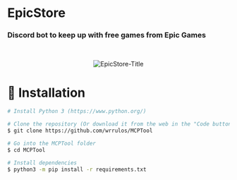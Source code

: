 # EpicStore
<h3> Discord bot to keep up with free games from Epic Games </h3>
<br/>
<p align='center'> <img src='https://imgur.com/Qn18Yyf.jpg' title='EpicStore-Title'> </p>

# 🔧 Installation 

```bash
# Install Python 3 (https://www.python.org/)

# Clone the repository (Or download it from the web in the "Code button and download zip")
$ git clone https://github.com/wrrulos/MCPTool

# Go into the MCPTool folder
$ cd MCPTool

# Install dependencies 
$ python3 -m pip install -r requirements.txt
```
